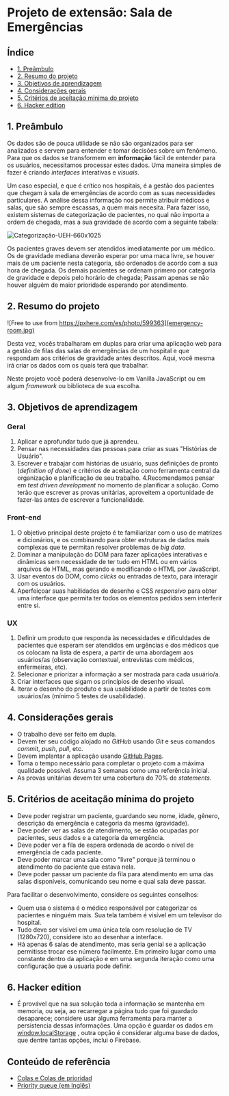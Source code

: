# Projeto de extensão: Sala de Emergências

## Índice

* [1. Preâmbulo](#1-preâmbulo)
* [2. Resumo do projeto](#2-resumo-do-projeto)
* [3. Objetivos de aprendizagem](#3-objetivos-de-aprendizagem)
* [4. Considerações gerais](#4-considerações-gerais)
* [5. Critérios de aceitação mínima do projeto](#5-critérios-de-aceitação-mínima-do-projeto)
* [6. Hacker edition](#6-hacker-edition)

## 1. Preâmbulo

Os dados são de pouca utilidade se não são organizados para ser analizados e
servem para entender e tomar decisões sobre um fenômeno. Para que os dados
se transformem em **informação** fácil de entender para os usuários, necessitamos
processar estes dados. Uma maneira simples de fazer é criando _interfaces_ interativas
e _visuais_.

Um caso especial, e que é crítico nos hospitais, é a gestão dos
pacientes que chegam à sala de emergências de acordo com as suas necessidades particulares.
A análise dessa informação nos permite atribuir médicos e salas,
que são sempre escassas, a quem mais necesita. Para fazer isso, existem sistemas
de categorização de pacientes, no qual não importa a ordem de chegada, mas
a sua gravidade de acordo com a seguinte tabela:

![Categorização-UEH-660x1025](https://user-images.githubusercontent.com/7809496/71842401-4d6b4e00-30a0-11ea-9784-910bcc7b2a8a.png)

Os pacientes graves devem ser atendidos imediatamente por um
médico. Os de gravidade mediana deverão esperar por uma maca livre, se
houver mais de um paciente nesta categoria, são ordenados de acordo com a sua hora de chegada.
Os demais pacientes se ordenam primero por categoria de gravidade e depois
pelo horário de chegada; Passam apenas se não houver alguém de maior prioridade
esperando por atendimento.

## 2. Resumo do projeto

![Free to use from https://pxhere.com/es/photo/599363](emergency-room.jpg)

Desta vez, vocês trabalharam em duplas para criar uma aplicação web para a gestão
de filas das salas de emergências de um hospital e que respondam aos critérios
de gravidade antes descritos. Aqui, você mesma irá criar os dados com
os quais terá que trabalhar.

Neste projeto você poderá desenvolve-lo
em Vanilla JavaScript ou em algum _framework_ ou biblioteca de sua escolha.

## 3. Objetivos de aprendizagem

### Geral

1. Aplicar e aprofundar tudo que já aprendeu.
2. Pensar nas necessidades das pessoas para criar as suas "Histórias de Usuário".
3. Escrever e trabajar com histórias de usuário, suas definições de pronto
(_definition of done_) e critérios de aceitação como ferramenta central da
organização e planificação de seu trabalho.
4.Recomendamos pensar em _test driven development_ no momento de planificar a
solução. Como terão que escrever as provas unitárias, aproveitem a oportunidade
de fazer-las antes de escrever a funcionalidade.

### Front-end

1. O objetivo principal deste projeto é te familiarizar com o uso de
matrizes e dicionários, e os combinando para obter estruturas de
dados mais complexas que te permitan resolver problemas de _big data_.
2. Dominar a manipulação do DOM para fazer aplicações interativas e
dinâmicas sem necessidade de ter tudo em HTML ou em vários arquivos de HTML, mas
gerando e modificando o HTML por JavaScript.
3. Usar eventos do DOM, como _clicks_ ou entradas de texto, para interagir
com os usuários.
4. Aperfeiçoar suas habilidades de desenho e CSS _responsivo_ para obter uma
interface que permita ter todos os elementos pedidos sem interferir entre sí.

### UX

1. Definir um produto que responda às necessidades e dificuldades de
pacientes que esperam ser atendidos em urgências e dos médicos
que os colocam na lista de espera, a partir de uma abordagem aos
usuários/as (observação contextual, entrevistas com médicos, enfermeiras, etc).
2. Selecionar e priorizar a informação a ser mostrada para cada usuário/a.
3. Criar interfaces que sigam os princípios de desenho visual.
4. Iterar o desenho do produto e sua usabilidade a partir de testes com
usuários/as (mínimo 5 testes de usabilidade).

## 4. Considerações gerais

* O trabalho deve ser feito em dupla.
* Devem ter seu código alojado no *GitHub* usando *Git* e seus comandos *commit*,
 *push*, *pull*, etc.
* Devem implantar a aplicação usando [GitHub Pages](https://pages.github.com/).
* Toma o tempo necessário para completar o projeto com a máxima qualidade possível.
 Assuma 3 semanas como uma referência inicial.
* As provas unitárias devem ter uma cobertura do 70% de _statements_.

## 5. Critérios de aceitação mínima do projeto

* Deve poder registrar um paciente, guardando seu nome, idade, gênero, descrição
da emergência e categoria da mesma (gravidade).
* Deve poder ver as salas de atendimento, se estão ocupadas por pacientes, seus
dados e a categoria da emergência.
* Deve poder ver a fila de espera ordenada de acordo o nível de emergência
de cada paciente.
* Deve poder marcar uma sala como "livre" porque já terminou o atendimento do
paciente que estava nela.
* Deve poder passar um paciente da fila para atendimento em uma das
salas disponíveis, comunicando seu nome e qual sala deve passar.

Para facilitar o desenvolvimento, considere os seguintes conselhos:

* Quem usa o sistema é o médico responsável por categorizar os pacientes e
ninguém mais. Sua tela também é visível em um televisor do hospital.
* Tudo deve ser visível em uma única tela com resolução de TV (1280x720),
considere isto ao desenhar a interface.
* Há apenas 6 salas de atendimento, mas seria genial se a aplicação permitisse
trocar ese número facilmente. Em primeiro lugar como uma constante dentro da
aplicação e em uma segunda iteração como uma configuração que a usuaria pode
definir.

## 6. Hacker edition

* É provável que na sua solução toda a informação se mantenha em memoria, ou
seja, ao recarregar a página tudo que foi guardado desaparece; considere usar
alguma ferramenta para manter a persistencia dessas informações.
Uma opção é guardar os dados em [window.localStorage](https://developer.mozilla.org/es/docs/Web/API/Window/localStorage)
, outra opção é considerar alguma base de dados, que dentre tantas opções, inclui o
Firebase.

## Conteúdo de referência

* [Colas e Colas de prioridad](https://medium.com/laboratoria-developers/queues-in-javascript-2602677c9c3b)
* [Priority queue (em Inglês)](https://github.com/trekhleb/javascript-algorithms/tree/master/src/data-structures/priority-queue)
